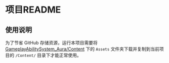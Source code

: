 # 项目README

## 使用说明

为了节省 GitHub 存储资源，运行本项目需要将 [GameplayAbilitySystem_Aura/Content](https://github.com/DruidMech/GameplayAbilitySystem_Aura/tree/main/Content) 下的 `Assets` 文件夹下载并复制到当前项目的 `/Content/` 目录下才能正常使用。
